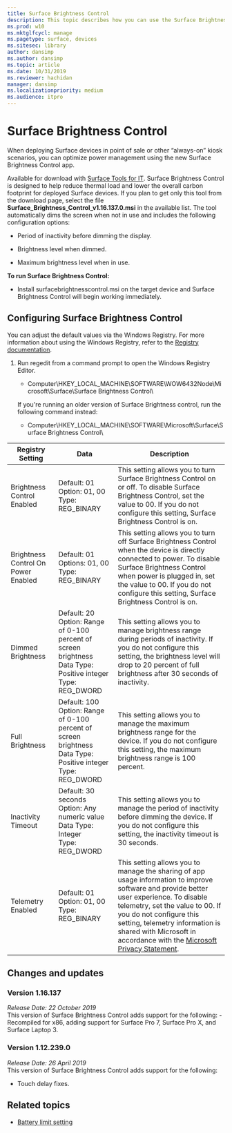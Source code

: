 ```yaml
---
title: Surface Brightness Control
description: This topic describes how you can use the Surface Brightness Control app to manage display brightness in point-of-sale and kiosk scenarios.
ms.prod: w10
ms.mktglfcycl: manage
ms.pagetype: surface, devices
ms.sitesec: library
author: dansimp
ms.author: dansimp
ms.topic: article
ms.date: 10/31/2019
ms.reviewer: hachidan
manager: dansimp
ms.localizationpriority: medium
ms.audience: itpro
---
```


# Surface Brightness Control

When deploying Surface devices in point of sale or other “always-on”
kiosk scenarios, you can optimize power management using the new Surface
Brightness Control app.

Available for download with [Surface Tools for IT](https://www.microsoft.com/download/details.aspx?id=46703).
Surface Brightness Control is designed to help reduce thermal load and lower the overall carbon footprint for deployed Surface devices.
If you plan to get only this tool from the download page, select the file **Surface_Brightness_Control_v1.16.137.0.msi** in the available list.
The tool automatically dims the screen when not in use and includes the following configuration options:

- Period of inactivity before dimming the display.

- Brightness level when dimmed.

- Maximum brightness level when in use.

**To run Surface Brightness Control:**

- Install surfacebrightnesscontrol.msi on the target device and Surface Brightness Control
  will begin working immediately.

## Configuring Surface Brightness Control

You can adjust the default values via the Windows Registry. For more
information about using the Windows Registry, refer to the [Registry
documentation](https://docs.microsoft.com/windows/desktop/sysinfo/registry).

1.  Run regedit from a command prompt to open the Windows Registry
    Editor.
    
      - Computer\HKEY\_LOCAL\_MACHINE\SOFTWARE\WOW6432Node\Microsoft\Surface\Surface
        Brightness Control\	
    
    If you're running an older version of Surface Brightness control, run the following command instead:
    
      - Computer\HKEY\_LOCAL\_MACHINE\SOFTWARE\Microsoft\Surface\Surface
        Brightness Control\


| Registry Setting | Data| Description  
|-----------|------------|---------------
| Brightness Control Enabled  |  Default: 01  <br> Option: 01, 00 <br> Type: REG_BINARY |  This setting allows you to turn Surface Brightness Control on or off. To disable Surface Brightness Control, set the value to 00. If you do not configure this setting, Surface Brightness Control is on. |
| Brightness Control On Power Enabled| Default: 01 <br> Options: 01, 00 <br> Type: REG_BINARY | This setting allows you to turn off Surface Brightness Control when the device is directly connected to power. To disable Surface Brightness Control when power is plugged in, set the value to 00. If you do not configure this setting, Surface Brightness Control is on. |
| Dimmed Brightness   | Default: 20  <br>Option: Range of 0-100 percent of screen brightness <br> Data Type: Positive integer <br> Type: REG_DWORD | This setting allows you to manage brightness range during periods of inactivity. If you do not configure this setting, the brightness level will drop to 20 percent of full brightness after 30 seconds of inactivity. |
Full Brightness   | Default: 100  <br>Option: Range of 0-100 percent of screen brightness <br> Data Type: Positive integer <br> Type: REG_DWORD  | This setting allows you to manage the maximum brightness range for the device. If you do not configure this setting, the maximum brightness range is 100 percent.|  
| Inactivity Timeout| Default: 30 seconds <br>Option: Any numeric value  <br>Data Type: Integer  <br> Type: REG_DWORD | This setting allows you to manage the period of inactivity before dimming the device. If you do not configure this setting, the inactivity timeout is 30 seconds.|
| Telemetry  Enabled | Default: 01 <br>Option: 01, 00 <br> Type: REG_BINARY  | This setting allows you to manage the sharing of app usage information to improve software and provide better user experience. To disable telemetry, set the value to 00. If you do not configure this setting, telemetry information is shared with Microsoft in accordance with the [Microsoft Privacy Statement](https://privacy.microsoft.com/privacystatement). |

## Changes and updates

### Version 1.16.137<br>
*Release Date: 22 October 2019*<br>
This version of Surface Brightness Control adds support for the following:
-Recompiled for x86, adding support for Surface Pro 7, Surface Pro X, and Surface Laptop 3. 

### Version 1.12.239.0
*Release Date: 26 April 2019*<br>
This version of Surface Brightness Control adds support for the following:
- Touch delay fixes.


## Related topics

- [Battery limit setting](battery-limit.md)
